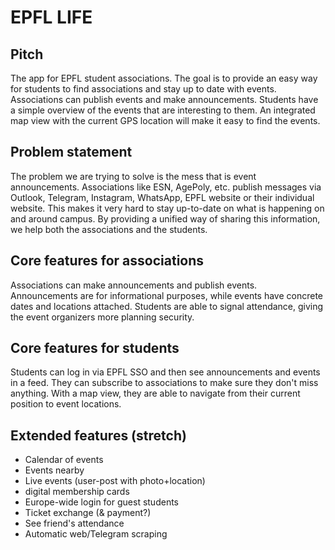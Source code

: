 # EPFL LIFE

## Pitch

The app for EPFL student associations. The goal is to provide an easy way for students to find associations and stay up to date with events.
Associations can publish events and make announcements. Students have a simple overview of the events that are interesting to them. An integrated map view with the current GPS location will make it easy to find the events.

## Problem statement

The problem we are trying to solve is the mess that is event announcements. Associations like ESN, AgePoly, etc. publish messages via Outlook, Telegram, Instagram, WhatsApp, EPFL website or their individual website. This makes it very hard to stay up-to-date on what is happening on and around campus. By providing a unified way of sharing this information, we help both the associations and the students.

## Core features for associations

Associations can make announcements and publish events. Announcements are for informational purposes, while events have concrete dates and locations attached. Students are able to signal attendance, giving the event organizers more planning security.

## Core features for students

Students can log in via EPFL SSO and then see announcements and events in a feed. They can subscribe to associations to make sure they don't miss anything. With a map view, they are able to navigate from their current position to event locations.

## Extended features (stretch)

- Calendar of events
- Events nearby
- Live events (user-post with photo+location)
- digital membership cards
- Europe-wide login for guest students
- Ticket exchange (& payment?)
- See friend's attendance
- Automatic web/Telegram scraping
